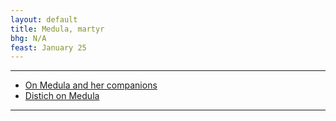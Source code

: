 ```yaml
---
layout: default
title: Medula, martyr
bhg: N/A
feast: January 25
---
```


---

- [On Medula and her companions](https://cjkoepke1.github.io/greek-hagiography/texts/de-medula-martyre)
- [Distich on Medula](https://cjkoepke1.github.io/greek-hagiography/texts/distichon-de-medula-martyre)

---
